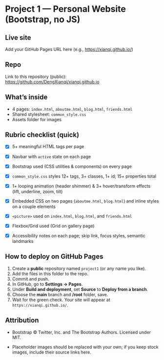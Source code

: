 # Project 1 — Personal Website (Bootstrap, no JS)


## Live site
Add your GitHub Pages URL here (e.g., https://xianqi.github.io/)


## Repo
Link to this repository (public): https://github.com/DengXianqi/xianqi.github.io


## What’s inside
- 4 pages: `index.html`, `aboutme.html`, `blog.html`, `friends.html`
- Shared stylesheet: `common_style.css`
- Assets folder for images


## Rubric checklist (quick)
- [x] 5+ meaningful HTML tags per page
- [x] Navbar with `active` state on each page
- [x] Bootstrap used (CSS utilities & components) on every page
- [x] `common_style.css` styles 12+ tags, 3+ classes, 1+ id; 15+ properties total
- [x] 1+ looping animation (header shimmer) & 3+ hover/transform effects (lift, underline, zoom, tilt)
- [x] Embedded CSS on two pages (`aboutme.html`, `blog.html`) and inline styles on a couple elements
- [x] `<picture>` used on `index.html`, `blog.html`, and `friends.html`
- [x] Flexbox/Grid used (Grid on gallery page)
- [x] Accessibility notes on each page; skip link, focus styles, semantic landmarks


## How to deploy on GitHub Pages
1. Create a **public** repository named `project1` (or any name you like).
2. Add the files in this folder to the repo.
3. Commit and push.
4. In GitHub, go to **Settings → Pages**.
5. Under **Build and deployment**, set **Source** to **Deploy from a branch**.
6. Choose the **main** branch and **/root** folder, save.
7. Wait for the green check. Your site will appear at `https://xianqi.github.io/`.


## Attribution
- Bootstrap © Twitter, Inc. and The Bootstrap Authors. Licensed under MIT.

- Placeholder images should be replaced with your own; if you keep stock images, include their source links here.

